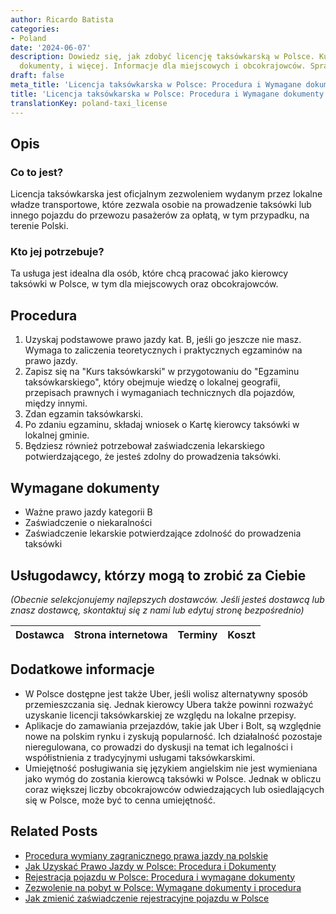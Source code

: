 ```yaml
---
author: Ricardo Batista
categories:
- Poland
date: '2024-06-07'
description: Dowiedz się, jak zdobyć licencję taksówkarską w Polsce. Kurs, egzamin,
  dokumenty, i więcej. Informacje dla miejscowych i obcokrajowców. Sprawdź teraz!
draft: false
meta_title: 'Licencja taksówkarska w Polsce: Procedura i Wymagane dokumenty'
title: 'Licencja taksówkarska w Polsce: Procedura i Wymagane dokumenty'
translationKey: poland-taxi_license
---
```



## Opis
### Co to jest?
Licencja taksówkarska jest oficjalnym zezwoleniem wydanym przez lokalne władze transportowe, które zezwala osobie na prowadzenie taksówki lub innego pojazdu do przewozu pasażerów za opłatą, w tym przypadku, na terenie Polski.

### Kto jej potrzebuje?
Ta usługa jest idealna dla osób, które chcą pracować jako kierowcy taksówki w Polsce, w tym dla miejscowych oraz obcokrajowców.

## Procedura
1. Uzyskaj podstawowe prawo jazdy kat. B, jeśli go jeszcze nie masz. Wymaga to zaliczenia teoretycznych i praktycznych egzaminów na prawo jazdy.
2. Zapisz się na "Kurs taksówkarski" w przygotowaniu do "Egzaminu taksówkarskiego", który obejmuje wiedzę o lokalnej geografii, przepisach prawnych i wymaganiach technicznych dla pojazdów, między innymi.
3. Zdan egzamin taksówkarski.
4. Po zdaniu egzaminu, składaj wniosek o Kartę kierowcy taksówki w lokalnej gminie.
5. Będziesz również potrzebował zaświadczenia lekarskiego potwierdzającego, że jesteś zdolny do prowadzenia taksówki.

## Wymagane dokumenty
- Ważne prawo jazdy kategorii B
- Zaświadczenie o niekaralności
- Zaświadczenie lekarskie potwierdzające zdolność do prowadzenia taksówki

## Usługodawcy, którzy mogą to zrobić za Ciebie

_(Obecnie selekcjonujemy najlepszych dostawców. Jeśli jesteś dostawcą lub znasz dostawcę, skontaktuj się z nami lub edytuj stronę bezpośrednio)_

| Dostawca        |     Strona internetowa  |     Terminy     |       Koszt      |
| :-------------: | :-------------: |  :-------------: | :-------------: |

## Dodatkowe informacje
- W Polsce dostępne jest także Uber, jeśli wolisz alternatywny sposób przemieszczania się. Jednak kierowcy Ubera także powinni rozważyć uzyskanie licencji taksówkarskiej ze względu na lokalne przepisy.
- Aplikacje do zamawiania przejazdów, takie jak Uber i Bolt, są względnie nowe na polskim rynku i zyskują popularność. Ich działalność pozostaje nieregulowana, co prowadzi do dyskusji na temat ich legalności i współistnienia z tradycyjnymi usługami taksówkarskimi.
- Umiejętność posługiwania się językiem angielskim nie jest wymieniana jako wymóg do zostania kierowcą taksówki w Polsce. Jednak w obliczu coraz większej liczby obcokrajowców odwiedzających lub osiedlających się w Polsce, może być to cenna umiejętność.


## Related Posts

- [Procedura wymiany zagranicznego prawa jazdy na polskie](https://tramitit.com/pl/guides/poland/wymiana_prawa_jazdy/)
- [Jak Uzyskać Prawo Jazdy w Polsce: Procedura i Dokumenty](https://tramitit.com/pl/guides/poland/prawo_jazdy/)
- [Rejestracja pojazdu w Polsce: Procedura i wymagane dokumenty](https://tramitit.com/pl/guides/poland/zarejestrowanie_pojazdu/)
- [Zezwolenie na pobyt w Polsce: Wymagane dokumenty i procedura](https://tramitit.com/pl/guides/poland/karta_pobytu/)
- [Jak zmienić zaświadczenie rejestracyjne pojazdu w Polsce](https://tramitit.com/pl/guides/poland/zmiana_dowodu_rejestracyjnego/)